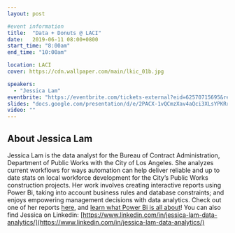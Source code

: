 ```yaml
---
layout: post

#event information
title:  "Data + Donuts @ LACI"
date:   2019-06-11 08:00+0800
start_time: "8:00am"
end_time: "10:00am"

location: LACI
cover: https://cdn.wallpaper.com/main/lkic_01b.jpg

speakers:
  - "Jessica Lam"
eventbrite: "https://eventbrite.com/tickets-external?eid=62570715695&ref=etckt"
slides: "docs.google.com/presentation/d/e/2PACX-1vQCmzXav4aQci3XLsYPKRrloxBELsHJnjkiqLwY0XrXcP0HwsHW7PmNm0vISUyEsfsewfCQuins-egX/embed?start=false&loop=false&delayms=3000"
video: ""
---
```


## About Jessica Lam

Jessica Lam is the data analyst for the Bureau of Contract Administration, Department of Public Works with the City of Los Angeles. She analyzes current workflows for ways automation can help deliver reliable and up to date stats on local workforce development for the City’s Public Works construction projects. Her work involves creating interactive reports using Power Bi, taking into account business rules and database constraints; and enjoys empowering management decisions with data analytics. Check out one of her reports [here](http://bca.lacity.org/pla_report), and [learn what Power Bi is all about](https://docs.google.com/document/d/1Dr24B5ahBW-iGNHKQYXERovQwm2FYks09RdLscmjA3s/edit)!
You can also find Jessica on Linkedin: [https://www.linkedin.com/in/jessica-lam-data-analytics/](https://www.linkedin.com/in/jessica-lam-data-analytics/)